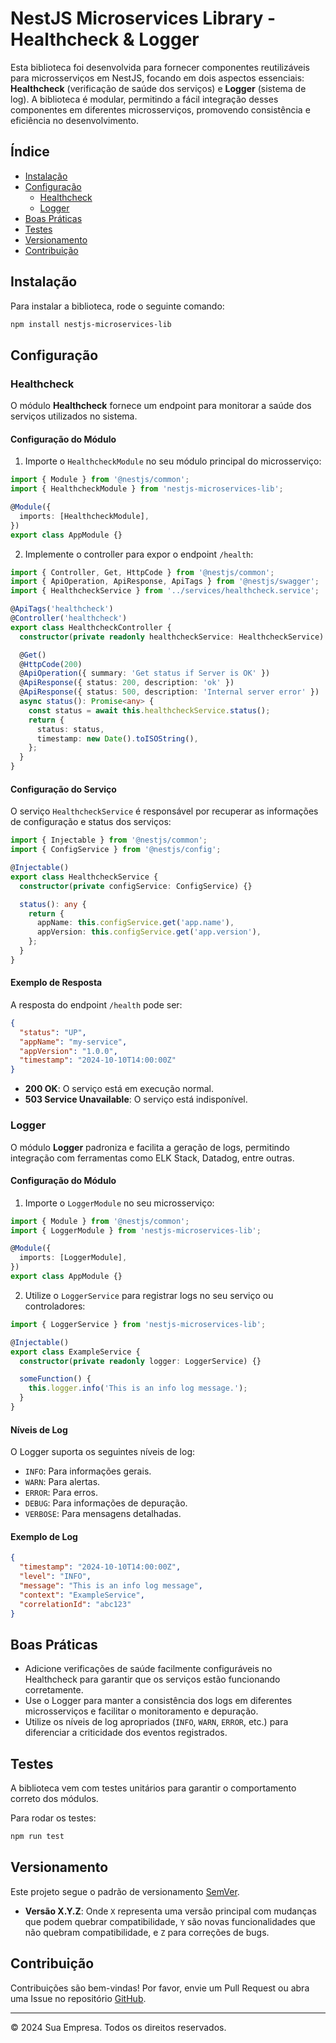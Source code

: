# NestJS Microservices Library - Healthcheck & Logger

Esta biblioteca foi desenvolvida para fornecer componentes reutilizáveis para microsserviços em NestJS, focando em dois aspectos essenciais: **Healthcheck** (verificação de saúde dos serviços) e **Logger** (sistema de log). A biblioteca é modular, permitindo a fácil integração desses componentes em diferentes microsserviços, promovendo consistência e eficiência no desenvolvimento.

## Índice

- [Instalação](#instalação)
- [Configuração](#configuração)
  - [Healthcheck](#healthcheck)
  - [Logger](#logger)
- [Boas Práticas](#boas-práticas)
- [Testes](#testes)
- [Versionamento](#versionamento)
- [Contribuição](#contribuição)

## Instalação

Para instalar a biblioteca, rode o seguinte comando:

```bash
npm install nestjs-microservices-lib
```

## Configuração

### Healthcheck

O módulo **Healthcheck** fornece um endpoint para monitorar a saúde dos serviços utilizados no sistema.

#### Configuração do Módulo

1. Importe o `HealthcheckModule` no seu módulo principal do microsserviço:

```typescript
import { Module } from '@nestjs/common';
import { HealthcheckModule } from 'nestjs-microservices-lib';

@Module({
  imports: [HealthcheckModule],
})
export class AppModule {}
```

2. Implemente o controller para expor o endpoint `/health`:

```typescript
import { Controller, Get, HttpCode } from '@nestjs/common';
import { ApiOperation, ApiResponse, ApiTags } from '@nestjs/swagger';
import { HealthcheckService } from '../services/healthcheck.service';

@ApiTags('healthcheck')
@Controller('healthcheck')
export class HealthcheckController {
  constructor(private readonly healthcheckService: HealthcheckService) {}

  @Get()
  @HttpCode(200)
  @ApiOperation({ summary: 'Get status if Server is OK' })
  @ApiResponse({ status: 200, description: 'ok' })
  @ApiResponse({ status: 500, description: 'Internal server error' })
  async status(): Promise<any> {
    const status = await this.healthcheckService.status();
    return {
      status: status,
      timestamp: new Date().toISOString(),
    };
  }
}
```

#### Configuração do Serviço

O serviço `HealthcheckService` é responsável por recuperar as informações de configuração e status dos serviços:

```typescript
import { Injectable } from '@nestjs/common';
import { ConfigService } from '@nestjs/config';

@Injectable()
export class HealthcheckService {
  constructor(private configService: ConfigService) {}

  status(): any {
    return {
      appName: this.configService.get('app.name'),
      appVersion: this.configService.get('app.version'),
    };
  }
}
```

#### Exemplo de Resposta

A resposta do endpoint `/health` pode ser:

```json
{
  "status": "UP",
  "appName": "my-service",
  "appVersion": "1.0.0",
  "timestamp": "2024-10-10T14:00:00Z"
}
```

- **200 OK**: O serviço está em execução normal.
- **503 Service Unavailable**: O serviço está indisponível.

### Logger

O módulo **Logger** padroniza e facilita a geração de logs, permitindo integração com ferramentas como ELK Stack, Datadog, entre outras.

#### Configuração do Módulo

1. Importe o `LoggerModule` no seu microsserviço:

```typescript
import { Module } from '@nestjs/common';
import { LoggerModule } from 'nestjs-microservices-lib';

@Module({
  imports: [LoggerModule],
})
export class AppModule {}
```

2. Utilize o `LoggerService` para registrar logs no seu serviço ou controladores:

```typescript
import { LoggerService } from 'nestjs-microservices-lib';

@Injectable()
export class ExampleService {
  constructor(private readonly logger: LoggerService) {}

  someFunction() {
    this.logger.info('This is an info log message.');
  }
}
```

#### Níveis de Log

O Logger suporta os seguintes níveis de log:

- `INFO`: Para informações gerais.
- `WARN`: Para alertas.
- `ERROR`: Para erros.
- `DEBUG`: Para informações de depuração.
- `VERBOSE`: Para mensagens detalhadas.

#### Exemplo de Log

```json
{
  "timestamp": "2024-10-10T14:00:00Z",
  "level": "INFO",
  "message": "This is an info log message",
  "context": "ExampleService",
  "correlationId": "abc123"
}
```

## Boas Práticas

- Adicione verificações de saúde facilmente configuráveis no Healthcheck para garantir que os serviços estão funcionando corretamente.
- Use o Logger para manter a consistência dos logs em diferentes microsserviços e facilitar o monitoramento e depuração.
- Utilize os níveis de log apropriados (`INFO`, `WARN`, `ERROR`, etc.) para diferenciar a criticidade dos eventos registrados.

## Testes

A biblioteca vem com testes unitários para garantir o comportamento correto dos módulos.

Para rodar os testes:

```bash
npm run test
```

## Versionamento

Este projeto segue o padrão de versionamento [SemVer](https://semver.org/).

- **Versão X.Y.Z**: Onde `X` representa uma versão principal com mudanças que podem quebrar compatibilidade, `Y` são novas funcionalidades que não quebram compatibilidade, e `Z` para correções de bugs.

## Contribuição

Contribuições são bem-vindas! Por favor, envie um Pull Request ou abra uma Issue no repositório [GitHub](https://github.com/seu-repositorio/nestjs-microservices-lib).

---

© 2024 Sua Empresa. Todos os direitos reservados.

